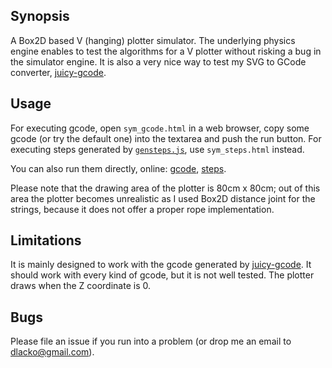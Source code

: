 ## Synopsis

A Box2D based V (hanging) plotter simulator. The underlying physics engine enables to test
the algorithms for a V plotter without risking a bug in the simulator engine.
It is also a very nice way to test my SVG to GCode converter, [juicy-gcode](https://github.com/domoszlai/juicy-gcode).

## Usage

For executing gcode, open `sym_gcode.html` in a web browser, copy some gcode (or try the default one) into the textarea and push the run button.
For executing steps generated by [`gensteps.js`](https://github.com/domoszlai/v-plotter/blob/master/gensteps.js), use `sym_steps.html` instead.

You can also run them directly, online: [gcode](https://domoszlai.github.io/v-plotter/simulator/sym_gcode.html), [steps](https://domoszlai.github.io/v-plotter/simulator/sym_gcode.html).

Please note that the drawing area of the plotter is 80cm x 80cm; out of this area the plotter becomes unrealistic as I used
Box2D distance joint for the strings, because it does not offer a proper rope implementation.

## Limitations

It is mainly designed to work with the gcode generated by [juicy-gcode](https://github.com/domoszlai/juicy-gcode).
It should work with every kind of gcode, but it is not well tested.
The plotter draws when the Z coordinate is 0.

## Bugs

Please file an issue if you run into a problem (or drop me an email to dlacko@gmail.com).





